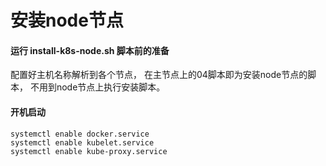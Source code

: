 # 安装node节点

#### 运行 install-k8s-node.sh 脚本前的准备
配置好主机名称解析到各个节点， 在主节点上的04脚本即为安装node节点的脚本， 不用到node节点上执行安装脚本。

#### 开机启动
```console
systemctl enable docker.service
systemctl enable kubelet.service
systemctl enable kube-proxy.service
```

